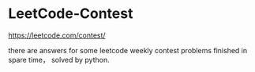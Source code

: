 # LeetCode-Contest
https://leetcode.com/contest/


there are answers for some leetcode weekly contest problems finished in spare time， solved by python.
